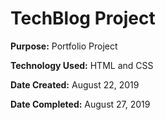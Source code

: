 # TechBlog Project

**Purpose:** Portfolio Project

**Technology Used:** HTML and CSS

**Date Created:** August 22, 2019

**Date Completed:** August 27, 2019